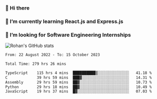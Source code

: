### 👋 Hi there 

<!--
**rohznmdev/rohznmdev** is a ✨ _special_ ✨ repository because its `README.md` (this file) appears on your GitHub profile.

Here are some ideas to get you started:

- 🔭 I’m currently working on ...
- 🌱 I’m currently learning Ruby and Ruby on Rails
- 👯 I’m looking to collaborate on ...
- 🤔 I’m looking for help with ...
- 💬 Ask me about ...
- 📫 How to reach me: ...
- 😄 Pronouns: ...
- ⚡ Fun fact: ...
-->
### 🌱 I’m currently learning React.js and Express.js
### 🤔 I’m looking for Software Engineering Internships
![Rohan's GitHub stats](https://github-readme-stats.vercel.app/api?username=rohznmdev&theme=dark&show_icons=true)

<!--START_SECTION:waka-->

```txt
From: 22 August 2022 - To: 15 October 2023

Total Time: 279 hrs 26 mins

TypeScript    115 hrs 4 mins  ██████████▒░░░░░░░░░░░░░░   41.18 %
C             39 hrs 59 mins  ███▓░░░░░░░░░░░░░░░░░░░░░   14.31 %
Assembly      29 hrs 59 mins  ██▓░░░░░░░░░░░░░░░░░░░░░░   10.73 %
Python        29 hrs 18 mins  ██▓░░░░░░░░░░░░░░░░░░░░░░   10.49 %
JavaScript    19 hrs 37 mins  █▓░░░░░░░░░░░░░░░░░░░░░░░   07.03 %
```

<!--END_SECTION:waka-->
